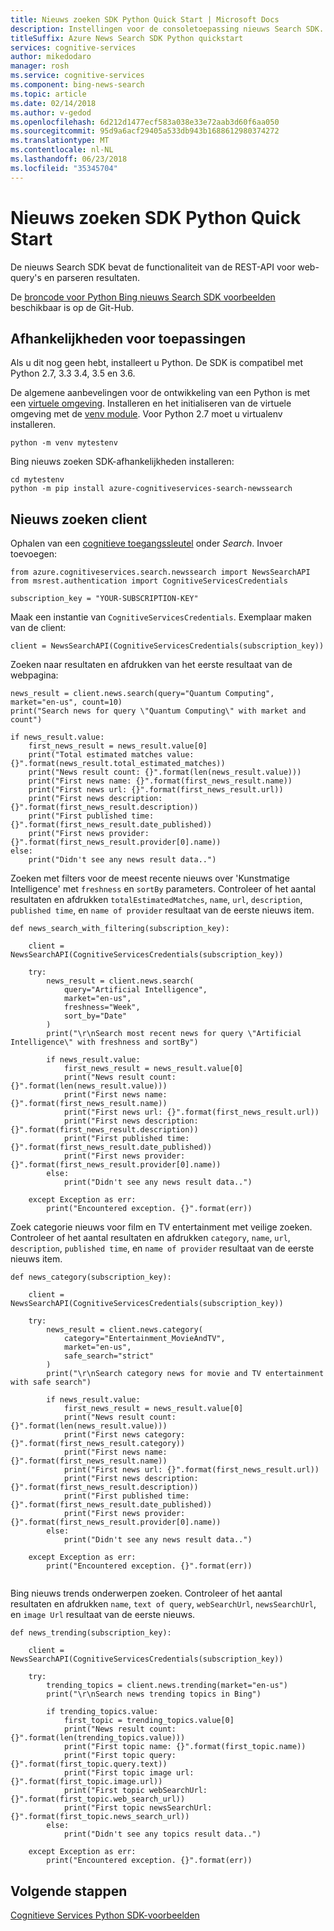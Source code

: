 ```yaml
---
title: Nieuws zoeken SDK Python Quick Start | Microsoft Docs
description: Instellingen voor de consoletoepassing nieuws Search SDK.
titleSuffix: Azure News Search SDK Python quickstart
services: cognitive-services
author: mikedodaro
manager: rosh
ms.service: cognitive-services
ms.component: bing-news-search
ms.topic: article
ms.date: 02/14/2018
ms.author: v-gedod
ms.openlocfilehash: 6d212d1477ecf583a038e33e72aab3d60f6aa050
ms.sourcegitcommit: 95d9a6acf29405a533db943b1688612980374272
ms.translationtype: MT
ms.contentlocale: nl-NL
ms.lasthandoff: 06/23/2018
ms.locfileid: "35345704"
---
```

# <a name="news-search-sdk-python-quickstart"></a>Nieuws zoeken SDK Python Quick Start

De nieuws Search SDK bevat de functionaliteit van de REST-API voor web-query's en parseren resultaten. 

De [broncode voor Python Bing nieuws Search SDK voorbeelden](https://github.com/Azure-Samples/cognitive-services-python-sdk-samples/blob/master/samples/search/news_search_samples.py) beschikbaar is op de Git-Hub.

## <a name="application-dependencies"></a>Afhankelijkheden voor toepassingen
Als u dit nog geen hebt, installeert u Python. De SDK is compatibel met Python 2.7, 3.3 3.4, 3.5 en 3.6.

De algemene aanbevelingen voor de ontwikkeling van een Python is met een [virtuele omgeving](https://docs.python.org/3/tutorial/venv.html). Installeren en het initialiseren van de virtuele omgeving met de [venv module](https://pypi.python.org/pypi/virtualenv). Voor Python 2.7 moet u virtualenv installeren.
```
python -m venv mytestenv
```
Bing nieuws zoeken SDK-afhankelijkheden installeren:
```
cd mytestenv
python -m pip install azure-cognitiveservices-search-newssearch
```
## <a name="news-search-client"></a>Nieuws zoeken client
Ophalen van een [cognitieve toegangssleutel](https://azure.microsoft.com/try/cognitive-services/) onder *Search*. Invoer toevoegen:
```
from azure.cognitiveservices.search.newssearch import NewsSearchAPI
from msrest.authentication import CognitiveServicesCredentials

subscription_key = "YOUR-SUBSCRIPTION-KEY"
```
Maak een instantie van `CognitiveServicesCredentials`. Exemplaar maken van de client:
```
client = NewsSearchAPI(CognitiveServicesCredentials(subscription_key))
```
Zoeken naar resultaten en afdrukken van het eerste resultaat van de webpagina:
```
news_result = client.news.search(query="Quantum Computing", market="en-us", count=10)
print("Search news for query \"Quantum Computing\" with market and count")

if news_result.value:
    first_news_result = news_result.value[0]
    print("Total estimated matches value: {}".format(news_result.total_estimated_matches))
    print("News result count: {}".format(len(news_result.value)))
    print("First news name: {}".format(first_news_result.name))
    print("First news url: {}".format(first_news_result.url))
    print("First news description: {}".format(first_news_result.description))
    print("First published time: {}".format(first_news_result.date_published))
    print("First news provider: {}".format(first_news_result.provider[0].name))
else:
    print("Didn't see any news result data..")

```
Zoeken met filters voor de meest recente nieuws over 'Kunstmatige Intelligence' met `freshness` en `sortBy` parameters. Controleer of het aantal resultaten en afdrukken `totalEstimatedMatches`, `name`, `url`, `description`, `published time`, en `name of provider` resultaat van de eerste nieuws item.
```
def news_search_with_filtering(subscription_key):

    client = NewsSearchAPI(CognitiveServicesCredentials(subscription_key))

    try:
        news_result = client.news.search(
            query="Artificial Intelligence",
            market="en-us",
            freshness="Week",
            sort_by="Date"
        )
        print("\r\nSearch most recent news for query \"Artificial Intelligence\" with freshness and sortBy")

        if news_result.value:
            first_news_result = news_result.value[0]
            print("News result count: {}".format(len(news_result.value)))
            print("First news name: {}".format(first_news_result.name))
            print("First news url: {}".format(first_news_result.url))
            print("First news description: {}".format(first_news_result.description))
            print("First published time: {}".format(first_news_result.date_published))
            print("First news provider: {}".format(first_news_result.provider[0].name))
        else:
            print("Didn't see any news result data..")

    except Exception as err:
        print("Encountered exception. {}".format(err))

```
Zoek categorie nieuws voor film en TV entertainment met veilige zoeken. Controleer of het aantal resultaten en afdrukken `category`, `name`, `url`, `description`, `published time`, en `name of provider` resultaat van de eerste nieuws item.
```
def news_category(subscription_key):

    client = NewsSearchAPI(CognitiveServicesCredentials(subscription_key))

    try:
        news_result = client.news.category(
            category="Entertainment_MovieAndTV",
            market="en-us",
            safe_search="strict"
        )
        print("\r\nSearch category news for movie and TV entertainment with safe search")

        if news_result.value:
            first_news_result = news_result.value[0]
            print("News result count: {}".format(len(news_result.value)))
            print("First news category: {}".format(first_news_result.category))
            print("First news name: {}".format(first_news_result.name))
            print("First news url: {}".format(first_news_result.url))
            print("First news description: {}".format(first_news_result.description))
            print("First published time: {}".format(first_news_result.date_published))
            print("First news provider: {}".format(first_news_result.provider[0].name))
        else:
            print("Didn't see any news result data..")

    except Exception as err:
        print("Encountered exception. {}".format(err))


```
Bing nieuws trends onderwerpen zoeken.  Controleer of het aantal resultaten en afdrukken `name`, `text of query`, `webSearchUrl`, `newsSearchUrl`, en `image Url` resultaat van de eerste nieuws.
```
def news_trending(subscription_key):

    client = NewsSearchAPI(CognitiveServicesCredentials(subscription_key))

    try:
        trending_topics = client.news.trending(market="en-us")
        print("\r\nSearch news trending topics in Bing")

        if trending_topics.value:
            first_topic = trending_topics.value[0]
            print("News result count: {}".format(len(trending_topics.value)))
            print("First topic name: {}".format(first_topic.name))
            print("First topic query: {}".format(first_topic.query.text))
            print("First topic image url: {}".format(first_topic.image.url))
            print("First topic webSearchUrl: {}".format(first_topic.web_search_url))
            print("First topic newsSearchUrl: {}".format(first_topic.news_search_url))
        else:
            print("Didn't see any topics result data..")

    except Exception as err:
        print("Encountered exception. {}".format(err))

```

## <a name="next-steps"></a>Volgende stappen

[Cognitieve Services Python SDK-voorbeelden](https://github.com/Azure-Samples/cognitive-services-python-sdk-samples)


